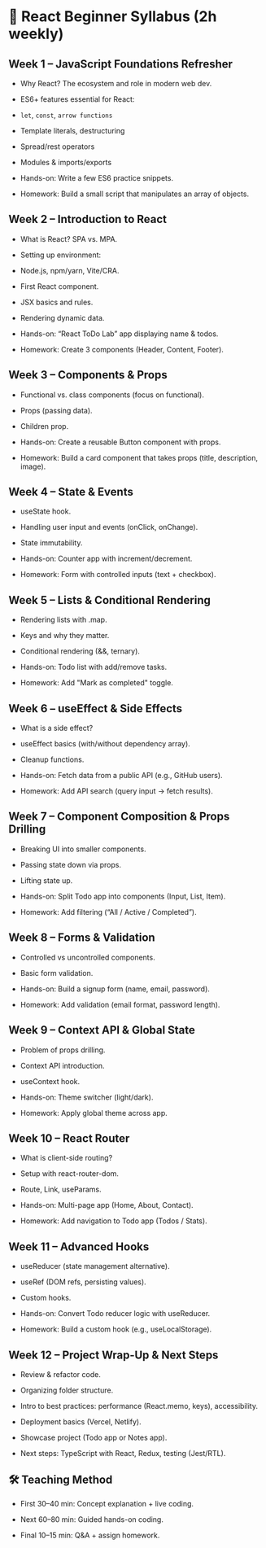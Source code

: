 # 📘 React Beginner Syllabus (2h weekly)

## Week 1 – JavaScript Foundations Refresher

- Why React? The ecosystem and role in modern web dev.

- ES6+ features essential for React:

- `let`, `const`, `arrow functions`

- Template literals, destructuring

- Spread/rest operators

- Modules & imports/exports

- Hands-on: Write a few ES6 practice snippets.

- Homework: Build a small script that manipulates an array of objects.

## Week 2 – Introduction to React

- What is React? SPA vs. MPA.

- Setting up environment:

- Node.js, npm/yarn, Vite/CRA.

- First React component.

- JSX basics and rules.

- Rendering dynamic data.

- Hands-on: “React ToDo Lab” app displaying name & todos.

- Homework: Create 3 components (Header, Content, Footer).

## Week 3 – Components & Props

- Functional vs. class components (focus on functional).

- Props (passing data).

- Children prop.

- Hands-on: Create a reusable Button component with props.

- Homework: Build a card component that takes props (title, description, image).

## Week 4 – State & Events

- useState hook.

- Handling user input and events (onClick, onChange).

- State immutability.

- Hands-on: Counter app with increment/decrement.

- Homework: Form with controlled inputs (text + checkbox).

## Week 5 – Lists & Conditional Rendering

- Rendering lists with .map.

- Keys and why they matter.

- Conditional rendering (&&, ternary).

- Hands-on: Todo list with add/remove tasks.

- Homework: Add "Mark as completed" toggle.

## Week 6 – useEffect & Side Effects

- What is a side effect?

- useEffect basics (with/without dependency array).

- Cleanup functions.

- Hands-on: Fetch data from a public API (e.g., GitHub users).

- Homework: Add API search (query input → fetch results).

## Week 7 – Component Composition & Props Drilling

- Breaking UI into smaller components.

- Passing state down via props.

- Lifting state up.

- Hands-on: Split Todo app into components (Input, List, Item).

- Homework: Add filtering (“All / Active / Completed”).

## Week 8 – Forms & Validation

- Controlled vs uncontrolled components.

- Basic form validation.

- Hands-on: Build a signup form (name, email, password).

- Homework: Add validation (email format, password length).

## Week 9 – Context API & Global State

- Problem of props drilling.

- Context API introduction.

- useContext hook.

- Hands-on: Theme switcher (light/dark).

- Homework: Apply global theme across app.

## Week 10 – React Router

- What is client-side routing?

- Setup with react-router-dom.

- Route, Link, useParams.

- Hands-on: Multi-page app (Home, About, Contact).

- Homework: Add navigation to Todo app (Todos / Stats).

## Week 11 – Advanced Hooks

- useReducer (state management alternative).

- useRef (DOM refs, persisting values).

- Custom hooks.

- Hands-on: Convert Todo reducer logic with useReducer.

- Homework: Build a custom hook (e.g., useLocalStorage).

## Week 12 – Project Wrap-Up & Next Steps

- Review & refactor code.

- Organizing folder structure.

- Intro to best practices: performance (React.memo, keys), accessibility.

- Deployment basics (Vercel, Netlify).

- Showcase project (Todo app or Notes app).

- Next steps: TypeScript with React, Redux, testing (Jest/RTL).

## 🛠️ Teaching Method

- First 30–40 min: Concept explanation + live coding.

- Next 60–80 min: Guided hands-on coding.

- Final 10–15 min: Q&A + assign homework.
